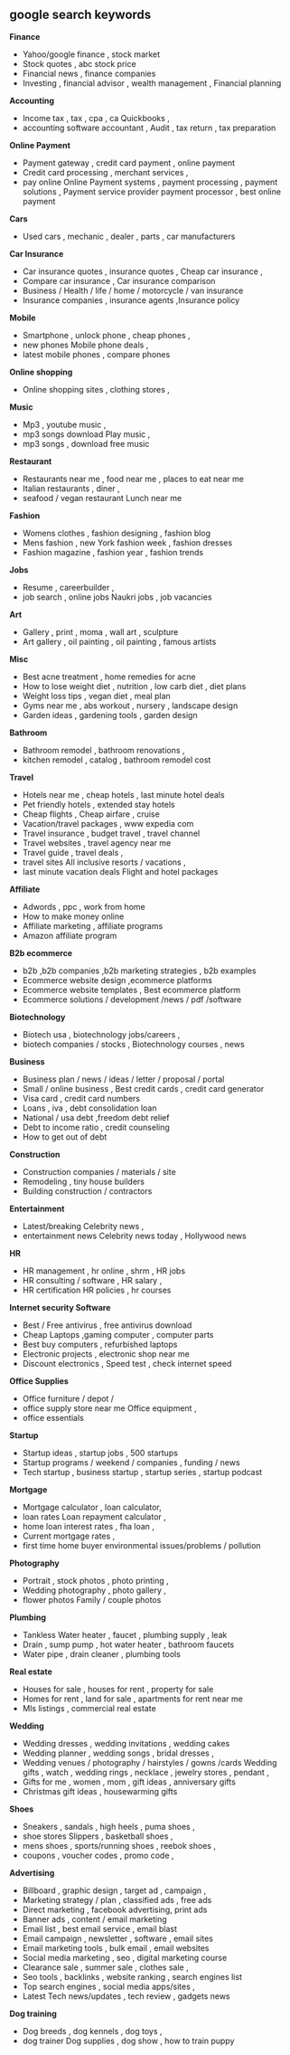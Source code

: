 ## **google search keywords**
**Finance**  
- Yahoo/google finance , stock market
- Stock quotes , abc stock price
- Financial news , finance companies
- Investing , financial advisor , wealth management , Financial planning

**Accounting**  
- Income tax , tax , cpa , ca Quickbooks ,   
- accounting software accountant , Audit , tax return , tax preparation

**Online Payment**  
- Payment gateway , credit card payment , online payment
- Credit card processing , merchant services ,   
- pay online Online Payment systems , payment processing , payment solutions , Payment service provider payment processor , best online payment

**Cars**  
- Used cars , mechanic , dealer , parts , car manufacturers

**Car Insurance**  
- Car insurance quotes , insurance quotes , Cheap car insurance ,
- Compare car insurance	, Car insurance comparison
- Business / Health / life / home / motorcycle / van insurance
- Insurance companies , insurance agents ,Insurance policy

**Mobile**  
- Smartphone , unlock phone , cheap phones ,   
- new phones Mobile phone deals ,   
- latest mobile phones , compare phones

**Online shopping**  
- Online shopping sites , clothing stores ,

**Music**  
- Mp3 , youtube music ,   
- mp3 songs download Play music ,   
- mp3 songs , download free music

**Restaurant**  
- Restaurants near me , food near me , places to eat near me   
- Italian restaurants , diner ,   
- seafood / vegan restaurant Lunch near me

**Fashion**  
- Womens clothes , fashion designing , fashion blog
- Mens fashion , new York fashion week , fashion dresses
- Fashion magazine , fashion year , fashion trends

**Jobs**  
- Resume , careerbuilder ,   
- job search , online jobs Naukri jobs , job vacancies


**Art**  
- Gallery , print , moma , wall art , sculpture  
- Art gallery , oil painting , oil painting , famous artists


**Misc**  
- Best acne treatment , home remedies for acne
- How to lose weight diet , nutrition , low carb diet , diet plans
- Weight loss tips , vegan diet , meal plan
- Gyms near me , abs workout , nursery , landscape design
- Garden ideas , gardening tools , garden design

**Bathroom**  
- Bathroom remodel , bathroom renovations ,   
- kitchen remodel , catalog , bathroom remodel cost

**Travel**  
- Hotels near me , cheap hotels , last minute hotel deals  
- Pet friendly hotels , extended stay hotels
- Cheap flights , Cheap airfare , cruise
- Vacation/travel packages , www expedia com
- Travel insurance , budget travel , travel channel
- Travel websites , travel agency near me
- Travel guide , travel deals ,   
- travel sites All inclusive resorts / vacations ,  
- last minute vacation deals Flight and hotel packages

**Affiliate**
- Adwords , ppc , work from home
- How to make money online
- Affiliate marketing , affiliate programs
- Amazon affiliate program


**B2b ecommerce**
- b2b ,b2b companies ,b2b marketing strategies , b2b examples
- Ecommerce website design ,ecommerce platforms
- Ecommerce website templates , Best ecommerce platform
- Ecommerce solutions / development /news / pdf /software


**Biotechnology**
- Biotech usa , biotechnology jobs/careers , 
- biotech companies / stocks , Biotechnology courses , news

**Business**
- Business plan / news / ideas / letter / proposal / portal
- Small / online business , Best credit cards , credit card generator
- Visa card , credit card numbers
- Loans , iva , debt consolidation loan
- National / usa debt ,freedom debt relief
- Debt to income ratio , credit counseling
- How to get out of debt

**Construction**
- Construction companies / materials / site
- Remodeling , tiny house builders
- Building construction / contractors


**Entertainment**
- Latest/breaking Celebrity news , 
- entertainment news Celebrity news today , Hollywood news


**HR**
- HR management , hr online , shrm , HR jobs
- HR consulting / software , HR salary , 
- HR certification HR policies , hr courses

**Internet security Software**
- Best / Free antivirus , free antivirus download
- Cheap Laptops ,gaming computer , computer parts
- Best buy computers , refurbished laptops
- Electronic projects , electronic shop near me
- Discount electronics , Speed test , check internet speed


**Office Supplies**
- Office furniture / depot / 
- office supply store near me Office equipment ,
- office essentials


**Startup**
- Startup ideas , startup jobs , 500 startups
- Startup programs / weekend / companies , funding / news
- Tech startup , business startup , startup series , startup podcast

**Mortgage**
- Mortgage calculator , loan calculator, 
- loan rates Loan repayment calculator , 
- home loan interest rates , fha loan , 
- Current mortgage rates , 
- first time home buyer environmental issues/problems / pollution


**Photography**
- Portrait , stock photos , photo printing ,
- Wedding photography , photo gallery , 
- flower photos Family / couple photos

**Plumbing**
- Tankless Water heater , faucet , plumbing supply , leak
- Drain , sump pump , hot water heater , bathroom faucets
- Water pipe , drain cleaner , plumbing tools


**Real estate**
- Houses for sale , houses for rent , property for sale
- Homes for rent , land for sale , apartments for rent near me
- Mls listings , commercial real estate


**Wedding**
- Wedding dresses , wedding invitations , wedding cakes
- Wedding planner , wedding songs , bridal dresses ,
- Wedding venues / photography / hairstyles / gowns /cards Wedding gifts , watch , wedding rings , necklace , jewelry stores , pendant ,
- Gifts for me , women , mom , gift ideas , anniversary gifts
- Christmas gift ideas , housewarming gifts

**Shoes**
- Sneakers , sandals , high heels , puma shoes , 
- shoe stores Slippers , basketball shoes , 
- mens shoes , sports/running shoes , reebok shoes ,
- coupons , voucher codes , promo code ,


**Advertising**
- Billboard , graphic design , target ad , campaign ,
- Marketing strategy / plan , classified ads , free ads
- Direct marketing , facebook advertising, print ads
- Banner ads , content / email marketing
- Email list , best email service , email blast
- Email campaign , newsletter , software , email sites
- Email marketing tools , bulk email , email websites
- Social media marketing , seo , digital marketing course
- Clearance sale , summer sale , clothes sale ,
- Seo tools , backlinks , website ranking , search engines list
- Top search engines , social media apps/sites ,
- Latest Tech news/updates , tech review , gadgets news


**Dog training**
- Dog breeds , dog kennels , dog toys , 
- dog trainer Dog supplies , dog show , how to train puppy
